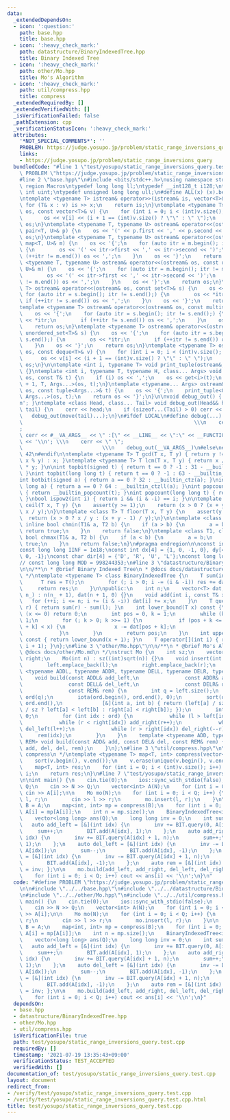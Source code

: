 ```yaml
---
data:
  _extendedDependsOn:
  - icon: ':question:'
    path: base.hpp
    title: base.hpp
  - icon: ':heavy_check_mark:'
    path: datastructure/BinaryIndexedTree.hpp
    title: Binary Indexed Tree
  - icon: ':heavy_check_mark:'
    path: other/Mo.hpp
    title: Mo's Algorithm
  - icon: ':heavy_check_mark:'
    path: util/compress.hpp
    title: compress
  _extendedRequiredBy: []
  _extendedVerifiedWith: []
  _isVerificationFailed: false
  _pathExtension: cpp
  _verificationStatusIcon: ':heavy_check_mark:'
  attributes:
    '*NOT_SPECIAL_COMMENTS*': ''
    PROBLEM: https://judge.yosupo.jp/problem/static_range_inversions_query
    links:
    - https://judge.yosupo.jp/problem/static_range_inversions_query
  bundledCode: "#line 1 \"test/yosupo/static_range_inversions_query.test.cpp\"\n#define\
    \ PROBLEM \"https://judge.yosupo.jp/problem/static_range_inversions_query\"\n\n\
    #line 2 \"base.hpp\"\n#include <bits/stdc++.h>\nusing namespace std;\n#pragma\
    \ region Macros\ntypedef long long ll;\ntypedef __int128_t i128;\ntypedef unsigned\
    \ int uint;\ntypedef unsigned long long ull;\n#define ALL(x) (x).begin(), (x).end()\n\
    \ntemplate <typename T> istream& operator>>(istream& is, vector<T>& v) {\n   \
    \ for (T& x : v) is >> x;\n    return is;\n}\ntemplate <typename T> ostream& operator<<(ostream&\
    \ os, const vector<T>& v) {\n    for (int i = 0; i < (int)v.size(); i++) {\n \
    \       os << v[i] << (i + 1 == (int)v.size() ? \"\" : \" \");\n    }\n    return\
    \ os;\n}\ntemplate <typename T, typename U> ostream& operator<<(ostream& os, const\
    \ pair<T, U>& p) {\n    os << '(' << p.first << ',' << p.second << ')';\n    return\
    \ os;\n}\ntemplate <typename T, typename U> ostream& operator<<(ostream& os, const\
    \ map<T, U>& m) {\n    os << '{';\n    for (auto itr = m.begin(); itr != m.end();)\
    \ {\n        os << '(' << itr->first << ',' << itr->second << ')';\n        if\
    \ (++itr != m.end()) os << ',';\n    }\n    os << '}';\n    return os;\n}\ntemplate\
    \ <typename T, typename U> ostream& operator<<(ostream& os, const unordered_map<T,\
    \ U>& m) {\n    os << '{';\n    for (auto itr = m.begin(); itr != m.end();) {\n\
    \        os << '(' << itr->first << ',' << itr->second << ')';\n        if (++itr\
    \ != m.end()) os << ',';\n    }\n    os << '}';\n    return os;\n}\ntemplate <typename\
    \ T> ostream& operator<<(ostream& os, const set<T>& s) {\n    os << '{';\n   \
    \ for (auto itr = s.begin(); itr != s.end();) {\n        os << *itr;\n       \
    \ if (++itr != s.end()) os << ',';\n    }\n    os << '}';\n    return os;\n}\n\
    template <typename T> ostream& operator<<(ostream& os, const multiset<T>& s) {\n\
    \    os << '{';\n    for (auto itr = s.begin(); itr != s.end();) {\n        os\
    \ << *itr;\n        if (++itr != s.end()) os << ',';\n    }\n    os << '}';\n\
    \    return os;\n}\ntemplate <typename T> ostream& operator<<(ostream& os, const\
    \ unordered_set<T>& s) {\n    os << '{';\n    for (auto itr = s.begin(); itr !=\
    \ s.end();) {\n        os << *itr;\n        if (++itr != s.end()) os << ',';\n\
    \    }\n    os << '}';\n    return os;\n}\ntemplate <typename T> ostream& operator<<(ostream&\
    \ os, const deque<T>& v) {\n    for (int i = 0; i < (int)v.size(); i++) {\n  \
    \      os << v[i] << (i + 1 == (int)v.size() ? \"\" : \" \");\n    }\n    return\
    \ os;\n}\n\ntemplate <int i, typename T> void print_tuple(ostream&, const T&)\
    \ {}\ntemplate <int i, typename T, typename H, class... Args> void print_tuple(ostream&\
    \ os, const T& t) {\n    if (i) os << ',';\n    os << get<i>(t);\n    print_tuple<i\
    \ + 1, T, Args...>(os, t);\n}\ntemplate <typename... Args> ostream& operator<<(ostream&\
    \ os, const tuple<Args...>& t) {\n    os << '{';\n    print_tuple<0, tuple<Args...>,\
    \ Args...>(os, t);\n    return os << '}';\n}\n\nvoid debug_out() { cerr << '\\\
    n'; }\ntemplate <class Head, class... Tail> void debug_out(Head&& head, Tail&&...\
    \ tail) {\n    cerr << head;\n    if (sizeof...(Tail) > 0) cerr << \", \";\n \
    \   debug_out(move(tail)...);\n}\n#ifdef LOCAL\n#define debug(...)           \
    \                                                        \\\n    cerr << \" \"\
    ;                                                                     \\\n   \
    \ cerr << #__VA_ARGS__ << \" :[\" << __LINE__ << \":\" << __FUNCTION__ << \"]\"\
    \ << '\\n'; \\\n    cerr << \" \";                                           \
    \                          \\\n    debug_out(__VA_ARGS__)\n#else\n#define debug(...)\
    \ 42\n#endif\n\ntemplate <typename T> T gcd(T x, T y) { return y != 0 ? gcd(y,\
    \ x % y) : x; }\ntemplate <typename T> T lcm(T x, T y) { return x / gcd(x, y)\
    \ * y; }\n\nint topbit(signed t) { return t == 0 ? -1 : 31 - __builtin_clz(t);\
    \ }\nint topbit(long long t) { return t == 0 ? -1 : 63 - __builtin_clzll(t); }\n\
    int botbit(signed a) { return a == 0 ? 32 : __builtin_ctz(a); }\nint botbit(long\
    \ long a) { return a == 0 ? 64 : __builtin_ctzll(a); }\nint popcount(signed t)\
    \ { return __builtin_popcount(t); }\nint popcount(long long t) { return __builtin_popcountll(t);\
    \ }\nbool ispow2(int i) { return i && (i & -i) == i; }\n\ntemplate <class T> T\
    \ ceil(T x, T y) {\n    assert(y >= 1);\n    return (x > 0 ? (x + y - 1) / y :\
    \ x / y);\n}\ntemplate <class T> T floor(T x, T y) {\n    assert(y >= 1);\n  \
    \  return (x > 0 ? x / y : (x + y - 1) / y);\n}\n\ntemplate <class T1, class T2>\
    \ inline bool chmin(T1& a, T2 b) {\n    if (a > b) {\n        a = b;\n       \
    \ return true;\n    }\n    return false;\n}\ntemplate <class T1, class T2> inline\
    \ bool chmax(T1& a, T2 b) {\n    if (a < b) {\n        a = b;\n        return\
    \ true;\n    }\n    return false;\n}\n#pragma endregion\n\nconst int INF = 1e9;\n\
    const long long IINF = 1e18;\nconst int dx[4] = {1, 0, -1, 0}, dy[4] = {0, 1,\
    \ 0, -1};\nconst char dir[4] = {'D', 'R', 'U', 'L'};\nconst long long MOD = 1000000007;\n\
    // const long long MOD = 998244353;\n#line 3 \"datastructure/BinaryIndexedTree.hpp\"\
    \n\n/**\n * @brief Binary Indexed Tree\n * @docs docs/datastructure/BinaryIndexedTree.md\n\
    \ */\ntemplate <typename T> class BinaryIndexedTree {\n    T sum(int i) {\n  \
    \      T res = T();\n        for (; i > 0; i -= (i & -i)) res += dat[i];\n   \
    \     return res;\n    }\n\npublic:\n    int n;\n    vector<T> dat;\n    BinaryIndexedTree(int\
    \ n_) : n(n_ + 1), dat(n + 1, 0) {}\n    void add(int i, const T& x) {\n     \
    \   for (++i; i <= n; i += (i & -i)) dat[i] += x;\n    }\n    T query(int l, int\
    \ r) { return sum(r) - sum(l); }\n    int lower_bound(T x) const {\n        if\
    \ (x <= 0) return 0;\n        int pos = 0, k = 1;\n        while (k < n) k <<=\
    \ 1;\n        for (; k > 0; k >>= 1) {\n            if (pos + k <= n && dat[pos\
    \ + k] < x) {\n                x -= dat[pos + k];\n                pos += k;\n\
    \            }\n        }\n        return pos;\n    }\n    int upper_bound(T x)\
    \ const { return lower_bound(x + 1); }\n    T operator[](int i) { return query(i,\
    \ i + 1); }\n};\n#line 3 \"other/Mo.hpp\"\n\n/**\n * @brief Mo's Algorithm\n *\
    \ @docs docs/other/Mo.md\n */\nstruct Mo {\n    int sz;\n    vector<int> left,\
    \ right;\n    Mo(int n) : sz((int)sqrt(n)) {}\n    void insert(int l, int r) {\n\
    \        left.emplace_back(l);\n        right.emplace_back(r);\n    }\n    template\
    \ <typename ADDL, typename ADDR, typename DELL, typename DELR, typename REM>\n\
    \    void build(const ADDL& add_left,\n               const ADDR& add_right,\n\
    \               const DELL& del_left,\n               const DELR& del_right,\n\
    \               const REM& rem) {\n        int q = left.size();\n        vector<int>\
    \ ord(q);\n        iota(ord.begin(), ord.end(), 0);\n        sort(ord.begin(),\
    \ ord.end(),\n             [&](int a, int b) { return (left[a] / sz != left[b]\
    \ / sz ? left[a] < left[b] : right[a] < right[b]); });\n        int l = 0, r =\
    \ 0;\n        for (int idx : ord) {\n            while (l > left[idx]) add_left(--l);\n\
    \            while (r < right[idx]) add_right(r++);\n            while (l < left[idx])\
    \ del_left(l++);\n            while (r > right[idx]) del_right(--r);\n       \
    \     rem(idx);\n        }\n    }\n    template <typename ADD, typename DEL, typename\
    \ REM> void build(const ADD& add, const DEL& del, const REM& rem) {\n        build(add,\
    \ add, del, del, rem);\n    }\n};\n#line 3 \"util/compress.hpp\"\n\n/**\n * @brief\
    \ compress\n */\ntemplate <typename T> map<T, int> compress(vector<T>& v) {\n\
    \    sort(v.begin(), v.end());\n    v.erase(unique(v.begin(), v.end()), v.end());\n\
    \    map<T, int> res;\n    for (int i = 0; i < (int)v.size(); i++) res[v[i]] =\
    \ i;\n    return res;\n}\n#line 7 \"test/yosupo/static_range_inversions_query.test.cpp\"\
    \n\nint main() {\n    cin.tie(0);\n    ios::sync_with_stdio(false);\n    int N,\
    \ Q;\n    cin >> N >> Q;\n    vector<int> A(N);\n    for (int i = 0; i < N; i++)\
    \ cin >> A[i];\n\n    Mo mo(N);\n    for (int i = 0; i < Q; i++) {\n        int\
    \ l, r;\n        cin >> l >> r;\n        mo.insert(l, r);\n    }\n\n    vector<int>\
    \ B = A;\n    map<int, int> mp = compress(B);\n    for (int i = 0; i < N; i++)\
    \ A[i] = mp[A[i]];\n    int n = mp.size();\n    BinaryIndexedTree<int> BIT(n);\n\
    \    vector<long long> ans(Q);\n    long long inv = 0;\n    int sum = 0;\n\n \
    \   auto add_left = [&](int idx) {\n        inv += BIT.query(0, A[idx]);\n   \
    \     sum++;\n        BIT.add(A[idx], 1);\n    };\n    auto add_right = [&](int\
    \ idx) {\n        inv += BIT.query(A[idx] + 1, n);\n        sum++;\n        BIT.add(A[idx],\
    \ 1);\n    };\n    auto del_left = [&](int idx) {\n        inv -= BIT.query(0,\
    \ A[idx]);\n        sum--;\n        BIT.add(A[idx], -1);\n    };\n    auto del_right\
    \ = [&](int idx) {\n        inv -= BIT.query(A[idx] + 1, n);\n        sum--;\n\
    \        BIT.add(A[idx], -1);\n    };\n    auto rem = [&](int idx) { ans[idx]\
    \ = inv; };\n\n    mo.build(add_left, add_right, del_left, del_right, rem);\n\n\
    \    for (int i = 0; i < Q; i++) cout << ans[i] << '\\n';\n}\n"
  code: "#define PROBLEM \"https://judge.yosupo.jp/problem/static_range_inversions_query\"\
    \n\n#include \"../../base.hpp\"\n#include \"../../datastructure/BinaryIndexedTree.hpp\"\
    \n#include \"../../other/Mo.hpp\"\n#include \"../../util/compress.hpp\"\n\nint\
    \ main() {\n    cin.tie(0);\n    ios::sync_with_stdio(false);\n    int N, Q;\n\
    \    cin >> N >> Q;\n    vector<int> A(N);\n    for (int i = 0; i < N; i++) cin\
    \ >> A[i];\n\n    Mo mo(N);\n    for (int i = 0; i < Q; i++) {\n        int l,\
    \ r;\n        cin >> l >> r;\n        mo.insert(l, r);\n    }\n\n    vector<int>\
    \ B = A;\n    map<int, int> mp = compress(B);\n    for (int i = 0; i < N; i++)\
    \ A[i] = mp[A[i]];\n    int n = mp.size();\n    BinaryIndexedTree<int> BIT(n);\n\
    \    vector<long long> ans(Q);\n    long long inv = 0;\n    int sum = 0;\n\n \
    \   auto add_left = [&](int idx) {\n        inv += BIT.query(0, A[idx]);\n   \
    \     sum++;\n        BIT.add(A[idx], 1);\n    };\n    auto add_right = [&](int\
    \ idx) {\n        inv += BIT.query(A[idx] + 1, n);\n        sum++;\n        BIT.add(A[idx],\
    \ 1);\n    };\n    auto del_left = [&](int idx) {\n        inv -= BIT.query(0,\
    \ A[idx]);\n        sum--;\n        BIT.add(A[idx], -1);\n    };\n    auto del_right\
    \ = [&](int idx) {\n        inv -= BIT.query(A[idx] + 1, n);\n        sum--;\n\
    \        BIT.add(A[idx], -1);\n    };\n    auto rem = [&](int idx) { ans[idx]\
    \ = inv; };\n\n    mo.build(add_left, add_right, del_left, del_right, rem);\n\n\
    \    for (int i = 0; i < Q; i++) cout << ans[i] << '\\n';\n}"
  dependsOn:
  - base.hpp
  - datastructure/BinaryIndexedTree.hpp
  - other/Mo.hpp
  - util/compress.hpp
  isVerificationFile: true
  path: test/yosupo/static_range_inversions_query.test.cpp
  requiredBy: []
  timestamp: '2021-07-19 13:35:43+09:00'
  verificationStatus: TEST_ACCEPTED
  verifiedWith: []
documentation_of: test/yosupo/static_range_inversions_query.test.cpp
layout: document
redirect_from:
- /verify/test/yosupo/static_range_inversions_query.test.cpp
- /verify/test/yosupo/static_range_inversions_query.test.cpp.html
title: test/yosupo/static_range_inversions_query.test.cpp
---
```

